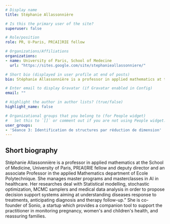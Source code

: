 ```yaml
---
# Display name
title: Stéphanie Allassonnière

# Is this the primary user of the site?
superuser: false

# Role/position
role: PR, U-Paris, PR[AI]RIE fellow

# Organizations/Affiliations
organizations:
- name: University of Paris, School of Medecine
  url: "https://sites.google.com/site/stephanieallassonniere/"

# Short bio (displayed in user profile at end of posts)
bio: Stéphanie Allassonnière is a professor in applied mathematics at the School of Medicine, University of Paris, PR[AI]RIE fellow and deputy director and  an associate Professor in the applied Mathematics department of Ecole Polytechnique

# Enter email to display Gravatar (if Gravatar enabled in Config)
email: ""

# Highlight the author in author lists? (true/false)
highlight_name: false

# Organizational groups that you belong to (for People widget)
#   Set this to `[]` or comment out if you are not using People widget.
user_groups:
- 'Séance 3: Identification de structures par réduction de dimension'
---
```


## Short biography

Stéphanie Allassonnière is a professor in applied mathematics at the School of Medicine, University of Paris, PR[AI]RIE fellow and deputy director and  an associate Professor in the applied Mathematics department of Ecole Polytechnique. She manages master programs and masterclasses in AI in healthcare. Her researches deal with Statistical modelling, stochastic optimization, MCMC samplers and medical data analysis in order to propose decision support systems aiming at understanding diseases response to treatments, anticipating diagnosis and therapy follow-up.” She is co-founder of Sonio, a startup which provides a companion tool to support the practitioner in monitoring pregnancy, women's and children's health, and reassuring families.
